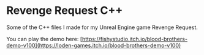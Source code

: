 # Revenge Request C++
Some of the C++ files I made for my Unreal Engine game Revenge Request.

You can play the demo here: [https://fishystudio.itch.io/blood-brothers-demo-v100](https://loden-games.itch.io/blood-brothers-demo-v100)
